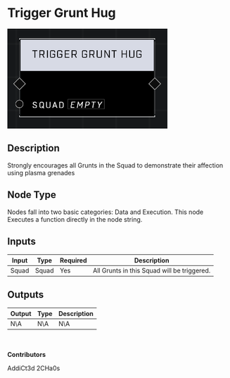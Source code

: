# Trigger Grunt Hug
![](../../../.gitbook/assets/trigger-grunt-hug.png)

## Description
Strongly encourages all Grunts in the Squad to demonstrate their affection using plasma grenades

## Node Type
Nodes fall into two basic categories: Data and Execution. This node Executes a function directly in the node string.

## Inputs
| Input            | Type             | Required | Description												    |
|------------------|------------------|----------|--------------------------------------------------------------|
| Squad | Squad | Yes | All Grunts in this Squad will be triggered.|

## Outputs
| Output           | Type             | Description												     |
|------------------|------------------|--------------------------------------------------------------|
| N\A | N\A | N\A |

\
\
**Contributors**

AddiCt3d 2CHa0s
